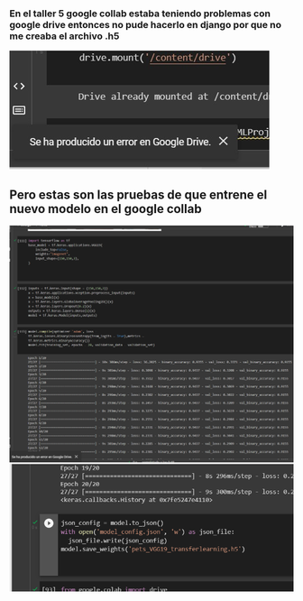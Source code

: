 ### En el taller 5 google collab estaba teniendo problemas con google drive entonces no pude hacerlo en django por que no me creaba el archivo .h5

![error de google drive!](/WhatsApp%20Image%202022-09-22%20at%2012.40.09%20AM.jpeg "error")

## Pero estas son las pruebas de que entrene el nuevo modelo en el google collab 
![prueba](/Screenshot%202022-09-22%20005231.png "modelo entrenado")
![prueba](/Screenshot%202022-09-22%20005733.png "modelo entrenado")